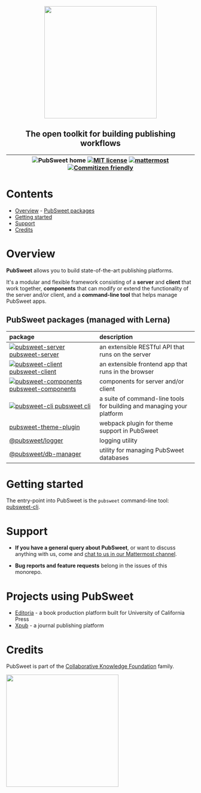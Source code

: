 <div width="100%" align="center">
  <img src="https://gitlab.coko.foundation/pubsweet/pubsweet/raw/master/assets/rgb-medium.jpg" width="300" />
  <h2>The open toolkit for building publishing workflows</h2>
</div>

| ![PubSweet home](https://img.shields.io/badge/PubSweet-home-51c1bc.svg?style=flat&colorA=84509d) [![MIT license](https://img.shields.io/badge/license-MIT-e51879.svg)](https://gitlab.coko.foundation/pubsweet/pubsweet/raw/master/LICENSE) [![mattermost](https://img.shields.io/badge/mattermost_chat-coko%2Fpubsweet-blue.svg)](https://mattermost.coko.foundation/coko/channels/pubsweet) [![Commitizen friendly](https://img.shields.io/badge/commitizen-friendly-brightgreen.svg)](http://commitizen.github.io/cz-cli/) |
| :---------------------------------------------------------------------------------------------------------------------------------------------------------------------------------------------------------------------------------------------------------------------------------------------------------------------------------------------------------------------------------------------------------------------------------------------------------------------------------------------------------------------------: |


# Contents

<!-- TOC depthFrom:1 depthTo:6 withLinks:1 updateOnSave:0 orderedList:0 -->

* [Overview](#overview) - [PubSweet packages](#pubsweet-packages)
* [Getting started](#getting-started)
* [Support](#support)
* [Credits](#credits)

<!-- /TOC -->

# Overview

**PubSweet** allows you to build state-of-the-art publishing platforms.

It's a modular and flexible framework consisting of a **server** and **client** that work together, **components** that can modify or extend the functionality of the server and/or client, and a **command-line tool** that helps manage PubSweet apps.

## PubSweet packages (managed with Lerna)

| package                                                                                                                                                                                                              | description                                                           |
| :------------------------------------------------------------------------------------------------------------------------------------------------------------------------------------------------------------------- | :-------------------------------------------------------------------- |
| [![pubsweet-server](https://img.shields.io/badge/PubSweet-server-51c1bc.svg?style=flat&colorA=84509d) pubsweet-server](https://gitlab.coko.foundation/pubsweet/pubsweet/tree/master/packages/server)                 | an extensible RESTful API that runs on the server                     |
| [![pubsweet-client](https://img.shields.io/badge/PubSweet-client-51c1bc.svg?style=flat&colorA=84509d) pubsweet-client](https://gitlab.coko.foundation/pubsweet/pubsweet/tree/master/packages/client)                 | an extensible frontend app that runs in the browser                   |
| [![pubsweet-components](https://img.shields.io/badge/PubSweet-components-51c1bc.svg?style=flat&colorA=84509d) pubsweet-components](https://gitlab.coko.foundation/pubsweet/pubsweet/tree/master/packages/components) | components for server and/or client                                   |
| [![pubsweet-cli](https://img.shields.io/badge/PubSweet-CLI-51c1bc.svg?style=flat&colorA=84509d) pubsweet cli](https://gitlab.coko.foundation/pubsweet/pubsweet/tree/master/packages/cli)                             | a suite of command-line tools for building and managing your platform |
| [pubsweet-theme-plugin](https://gitlab.coko.foundation/pubsweet/pubsweet/tree/master/packages/theme-plugin)                                                                                                          | webpack plugin for theme support in PubSweet                          |
| [@pubsweet/logger](https://gitlab.coko.foundation/pubsweet/pubsweet/tree/master/packages/logger)                                                                                                                     | logging utility                                                       |
| [@pubsweet/db-manager](https://gitlab.coko.foundation/pubsweet/pubsweet/tree/master/packages/db-manager)                                                                                                             | utility for managing PubSweet databases                               |

# Getting started

The entry-point into PubSweet is the `pubsweet` command-line tool: [pubsweet-cli](https://gitlab.coko.foundation/pubsweet/pubsweet/tree/master/packages/cli).

# Support

* **If you have a general query about PubSweet**, or want to discuss anything with us, come and [chat to us in our Mattermost channel](https://mattermost.coko.foundation/coko/channels/pubsweet).

* **Bug reports and feature requests** belong in the issues of this monorepo.

# Projects using PubSweet

* [Editoria](https://gitlab.coko.foundation/editoria/editoria) - a book production platform built for University of California Press
* [Xpub](https://gitlab.coko.foundation/xpub/xpub) - a journal publishing platform

# Credits

PubSweet is part of the [Collaborative Knowledge Foundation](https://coko.foundation) family.

<a href="https://coko.foundation"><img src="https://gitlab.coko.foundation/pubsweet/pubsweet/raw/master/assets/COKO_logo.jpg" width="300" /></a>

